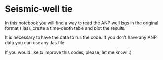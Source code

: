 # Seismic-well tie

In this notebook you will find a way to read the ANP well logs in the original format (.las), create a time-depth table and plot the results.

It is necessary to have the data to run the code. If you don't have any ANP data you can use any .las file. 

If you would like to improve this codes, please, let me know! :)
